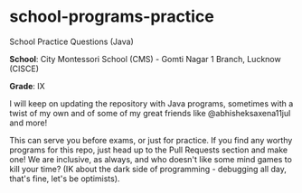 # school-programs-practice
School Practice Questions (Java)

**School**: City Montessori School (CMS) - Gomti Nagar 1 Branch, Lucknow (CISCE)

**Grade**: IX

I will keep on updating the repository with Java programs, sometimes with a twist of my own and of some of my great friends like @abhisheksaxena11jul and more!

This can serve you before exams, or just for practice. If you find any worthy programs for this repo, just head up to the Pull Requests section and make one! We are inclusive, as always, and who doesn't like some mind games to kill your time? (IK about the dark side of programming - debugging all day, that's fine, let's be optimists).
